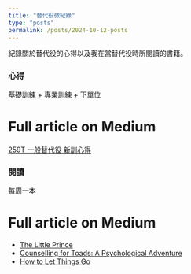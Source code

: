 ```yaml
---
title: "替代役微紀錄"
type: "posts"
permalink: /posts/2024-10-12-posts
---
```


紀錄關於替代役的心得以及我在當替代役時所閱讀的書籍。

### 心得

基礎訓練 + 專業訓練 + 下單位

Full article on Medium
======
[259T 一般替代役 新訓心得](https://jackson1998.medium.com/%E6%96%B0%E8%A8%93%E6%99%82%E9%96%93-9-24-10-11-15d716724680)

### 閱讀

每周一本

Full article on Medium
======
- [The Little Prince](https://jackson1998.medium.com/my-thoughts-about-the-little-prince-5167eda4fed4)
- [Counselling for Toads: A Psychological Adventure](https://jackson1998.medium.com/my-thoughts-about-counselling-for-toads-a-psychological-adventure-36b5980171bc)
- [How to Let Things Go](https://jackson1998.medium.com/my-thoughts-about-how-to-let-things-go-d8bdd104d2af)